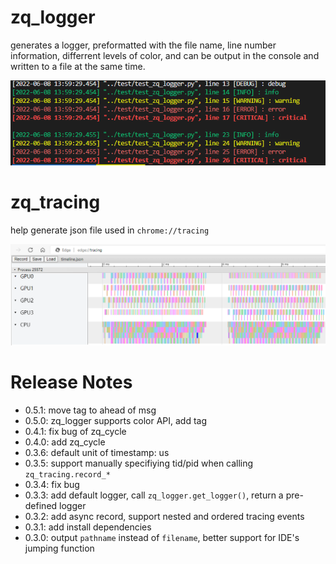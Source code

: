 # zq_logger
generates a logger, preformatted with the file name, line number information, differrent levels of color, and can be output in the console and written to a file at the same time.

![](https://raw.githubusercontent.com/zzqq2199/pic_for_public/master/img/20220608140039.png)

# zq_tracing
help generate json file used in `chrome://tracing`

![](https://raw.githubusercontent.com/zzqq2199/pic_for_public/master/img/20220608134508.png)


# Release Notes
- 0.5.1: move tag to ahead of msg
- 0.5.0: zq_logger supports color API, add tag
- 0.4.1: fix bug of zq_cycle
- 0.4.0: add zq_cycle
- 0.3.6: default unit of timestamp: us
- 0.3.5: support manually specifiying tid/pid when calling `zq_tracing.record_*`
- 0.3.4: fix bug
- 0.3.3: add default logger, call `zq_logger.get_logger()`, return a pre-defined logger
- 0.3.2: add async record, support nested and ordered tracing events
- 0.3.1: add install dependencies
- 0.3.0: output `pathname` instead of `filename`, better support for IDE's jumping function